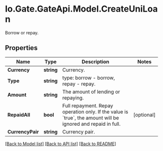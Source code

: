 
# Io.Gate.GateApi.Model.CreateUniLoan

Borrow or repay.

## Properties

Name | Type | Description | Notes
------------ | ------------- | ------------- | -------------
**Currency** | **string** | Currency. | 
**Type** | **string** | type: borrow - borrow, repay - repay. | 
**Amount** | **string** | The amount of lending or repaying. | 
**RepaidAll** | **bool** | Full repayment. Repay operation only. If the value is &#x60;true&#x60;, the amount will be ignored and repaid in full. | [optional] 
**CurrencyPair** | **string** | Currency pair. | 

[[Back to Model list]](../README.md#documentation-for-models)
[[Back to API list]](../README.md#documentation-for-api-endpoints)
[[Back to README]](../README.md)
